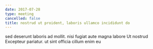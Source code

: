 ```yaml
---
date: 2017-07-28
type: meeting
cancelled: false
title: nostrud ut proident, laboris ullamco incididunt do
---
```

sed deserunt laboris ad mollit. nisi fugiat aute magna labore Ut nostrud Excepteur pariatur. ut sint officia cillum enim eu